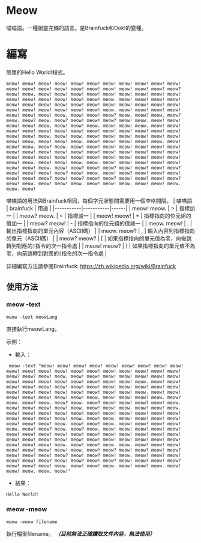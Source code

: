 # Meow
喵喵語。一種圖靈完備的語言。是Brainfuck和Ook!的變種。

# 編寫
簡單的Hello World!程式。
```meow
meow! meow! meow! meow! meow! meow! meow! meow! meow! meow! meow! meow! meow! meow! meow! meow! meow! meow! meow! meow! meow? meow? meow! meow. meow! meow! meow! meow! meow! meow! meow! meow! meow! meow! meow! meow! meow! meow! meow! meow. meow! meow! meow! meow! meow! meow! meow! meow! meow! meow! meow! meow! meow! meow! meow! meow! meow! meow! meow! meow! meow! meow. meow! meow! meow! meow! meow! meow! meow! meow. meow! meow! meow? meow. meow? meow. meow? meow. meow? meow. meow? meow! meow! meow? meow! meow. meow! meow! meow! meow! meow. meow! meow! meow. meow! meow! meow. meow! meow! meow! meow! meow! meow! meow! meow! meow! meow! meow! meow! meow! meow! meow! meow. meow! meow. meow! meow! meow! meow! meow! meow! meow! meow. meow! meow! meow. meow! meow! meow! meow! meow. meow! meow? meow. meow? meow. meow! meow! meow! meow! meow! meow! meow! meow! meow! meow! meow! meow! meow! meow! meow! meow! meow! meow! meow! meow! meow! meow! meow! meow! meow! meow! meow! meow! meow! meow! meow. meow! meow! meow. meow. meow! meow! meow! meow! meow! meow! meow! meow. meow! meow? meow! meow? meow! meow? meow! meow? meow! meow? meow! meow? meow! meow. meow! meow? meow! meow? meow! meow? meow! meow? meow! meow? meow! meow? meow! meow? meow! meow? meow! meow. meow! meow! meow. meow! meow! meow. meow! meow! meow. meow. meow!
```
喵喵語的用法與Brainfuck相同，每個字元狀態間需要用一個空格間隔。
| 喵喵語    | brainfuck | 用途 |
|-----------|-----------|------|
| meow! meow. | > | 指標加一 |
| meow? meow. | < | 指標減一 |
| meow! meow! | + | 指標指向的位元組的值加一 |
| meow? meow! | - | 指標指向的位元組的值減一 |
| meow. meow! | . | 輸出指標指向的單元內容（ASCII碼） |
| meow. meow? | , | 輸入內容到指標指向的單元（ASCII碼） |
| meow? meow? | [ | 如果指標指向的單元值為零，向後跳轉到對應的`]`指令的次一指令處 |
| meow! meow? | ] | 如果指標指向的單元值不為零，向前跳轉到對應的`[`指令的次一指令處 |

詳細編寫方法請參閱Brainfuck: https://zh.wikipedia.org/wiki/Brainfuck

## 使用方法
### meow -text
```
meow -text meowLang
```
直接執行meowLang。

示例：
* 輸入：
```
 meow -text "meow! meow! meow! meow! meow! meow! meow! meow! meow! meow! meow! meow! meow! meow! meow! meow! meow! meow! meow! meow! meow? meow? meow! meow. meow! meow! meow! meow! meow! meow! meow! meow! meow! meow! meow! meow! meow! meow! meow! meow. meow! meow! meow! meow! meow! meow! meow! meow! meow! meow! meow! meow! meow! meow! meow! meow! meow! meow! meow! meow! meow! meow. meow! meow! meow! meow! meow! meow! meow! meow. meow! meow! meow? meow. meow? meow. meow? meow. meow? meow. meow? meow! meow! meow? meow! meow. meow! meow! meow! meow! meow. meow! meow! meow. meow! meow! meow. meow! meow! meow! meow! meow! meow! meow! meow! meow! meow! meow! meow! meow! meow! meow! meow. meow! meow. meow! meow! meow! meow! meow! meow! meow! meow. meow! meow! meow. meow! meow! meow! meow! meow. meow! meow? meow. meow? meow. meow! meow! meow! meow! meow! meow! meow! meow! meow! meow! meow! meow! meow! meow! meow! meow! meow! meow! meow! meow! meow! meow! meow! meow! meow! meow! meow! meow! meow! meow! meow. meow! meow! meow. meow. meow! meow! meow! meow! meow! meow! meow! meow. meow! meow? meow! meow? meow! meow? meow! meow? meow! meow? meow! meow? meow! meow. meow! meow? meow! meow? meow! meow? meow! meow? meow! meow? meow! meow? meow! meow? meow! meow? meow! meow. meow! meow! meow. meow! meow! meow. meow! meow! meow. meow. meow!"
 ```
* 結果：
```
Hello World!
```

### meow -meow
```
meow -meow filename
```
執行檔案filename。
***（目前無法正確讀取文件內容，無法使用）***
